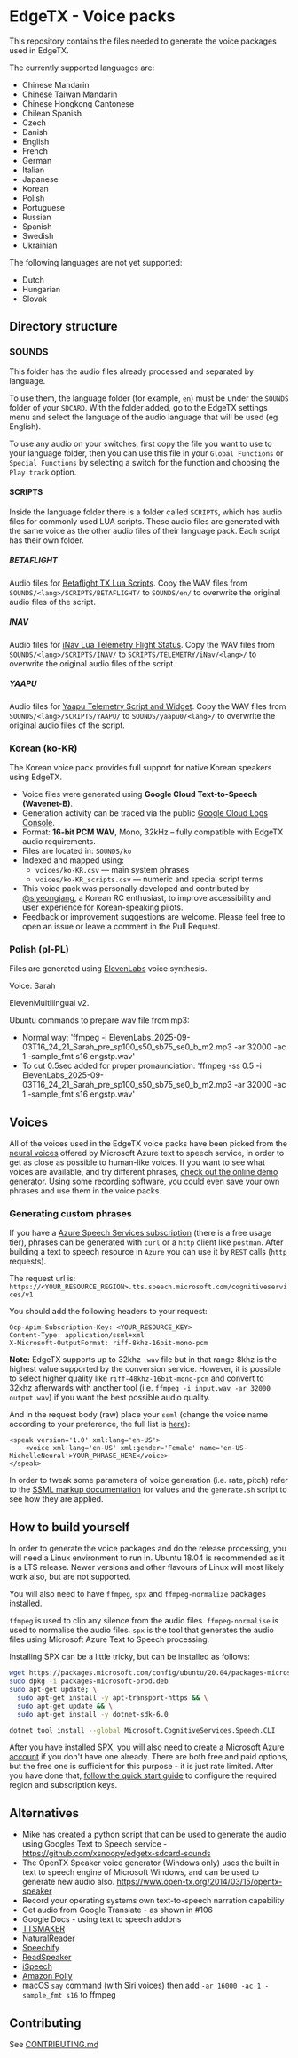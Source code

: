 # EdgeTX - Voice packs

This repository contains the files needed to generate the voice packages used in EdgeTX.

The currently supported languages are:

- Chinese Mandarin
- Chinese Taiwan Mandarin
- Chinese Hongkong Cantonese
- Chilean Spanish
- Czech
- Danish
- English
- French
- German
- Italian
- Japanese
- Korean
- Polish
- Portuguese
- Russian
- Spanish
- Swedish
- Ukrainian

The following languages are not yet supported:

- Dutch
- Hungarian
- Slovak

## Directory structure

### SOUNDS

This folder has the audio files already processed and separated by language.

To use them, the language folder (for example, `en`) must be under the `SOUNDS` folder of your `SDCARD`. With the folder added, go to the EdgeTX settings menu and select the language of the audio language that will be used (eg English).

To use any audio on your switches, first copy the file you want to use to your language folder, then you can use this file in your `Global Functions` or `Special Functions` by selecting a switch for the function and choosing the `Play track` option.

#### SCRIPTS

Inside the language folder there is a folder called `SCRIPTS`, which has audio files for commonly used LUA scripts. These audio files are generated with the same voice as the other audio files of their language pack. Each script has their own folder.

##### BETAFLIGHT

Audio files for [Betaflight TX Lua Scripts](https://github.com/betaflight/betaflight-tx-lua-scripts). Copy the WAV files from `SOUNDS/<lang>/SCRIPTS/BETAFLIGHT/` to `SOUNDS/en/` to overwrite the original audio files of the script.

##### INAV

Audio files for [iNav Lua Telemetry Flight Status](https://github.com/iNavFlight/OpenTX-Telemetry-Widget). Copy the WAV files from `SOUNDS/<lang>/SCRIPTS/INAV/` to `SCRIPTS/TELEMETRY/iNav/<lang>/` to overwrite the original audio files of the script.

##### YAAPU

Audio files for [Yaapu Telemetry Script and Widget](https://github.com/yaapu/FrskyTelemetryScript). Copy the WAV files from `SOUNDS/<lang>/SCRIPTS/YAAPU/` to `SOUNDS/yaapu0/<lang>/` to overwrite the original audio files of the script.

### Korean (ko-KR)

The Korean voice pack provides full support for native Korean speakers using EdgeTX.

- Voice files were generated using **Google Cloud Text-to-Speech (Wavenet-B)**.
- Generation activity can be traced via the public [Google Cloud Logs Console](https://console.cloud.google.com/logs/query?project=tx16s-korean-ver).
- Format: **16-bit PCM WAV**, Mono, 32kHz – fully compatible with EdgeTX audio requirements.
- Files are located in: `SOUNDS/ko`
- Indexed and mapped using:
  - `voices/ko-KR.csv` — main system phrases
  - `voices/ko-KR_scripts.csv` — numeric and special script terms
- This voice pack was personally developed and contributed by [@siyeongjang](https://github.com/siyeongjang), a Korean RC enthusiast, to improve accessibility and user experience for Korean-speaking pilots.
- Feedback or improvement suggestions are welcome. Please feel free to open an issue or leave a comment in the Pull Request.

### Polish (pl-PL)

Files are generated using [ElevenLabs](https://elevenlabs.io/app/speech-synthesis/text-to-speech) voice synthesis. 

Voice: Sarah 

ElevenMultilingual v2.

Ubuntu commands to prepare wav file from mp3:
- Normal way: 'ffmpeg -i ElevenLabs_2025-09-03T16_24_21_Sarah_pre_sp100_s50_sb75_se0_b_m2.mp3 -ar 32000 -ac 1 -sample_fmt s16 engstp.wav'
- To cut 0.5sec added for proper pronaunciation: 'ffmpeg -ss 0.5 -i ElevenLabs_2025-09-03T16_24_21_Sarah_pre_sp100_s50_sb75_se0_b_m2.mp3 -ar 32000 -ac 1 -sample_fmt s16 engstp.wav'

## Voices

All of the voices used in the EdgeTX voice packs have been picked from the [neural voices](https://docs.microsoft.com/en-us/azure/cognitive-services/speech-service/language-support?tabs=speechtotext#prebuilt-neural-voices) offered by Microsoft Azure text to speech service, in order to get as close as possible to human-like voices. If you want to see what voices are available, and try different phrases, [check out the online demo generator](https://azure.microsoft.com/en-us/services/cognitive-services/text-to-speech/#features). Using some recording software, you could even save your own phrases and use them in the voice packs.

### Generating custom phrases

If you have a [Azure Speech Services subscription](https://azure.microsoft.com/pricing/details/cognitive-services/speech-services/) (there is a free usage tier), phrases can be generated with `curl` or a `http` client like `postman`. After building a text to speech resource in `Azure` you can use it by `REST` calls (`http` requests).

The request url is:
`https://<YOUR_RESOURCE_REGION>.tts.speech.microsoft.com/cognitiveservices/v1`

You should add the following headers to your request:

```
Ocp-Apim-Subscription-Key: <YOUR_RESOURCE_KEY>
Content-Type: application/ssml+xml
X-Microsoft-OutputFormat: riff-8khz-16bit-mono-pcm
```

**Note:** EdgeTX supports up to 32khz `.wav` file but in that range 8khz is the highest value supported by the conversion service. However, it is possible to select higher quality like `riff-48khz-16bit-mono-pcm` and convert to 32khz afterwards with another tool (i.e. `ffmpeg -i input.wav -ar 32000 output.wav`) if you want the best possible audio quality.

And in the request body (raw) place your `ssml` (change the voice name according to your preference, the full list is [here](https://learn.microsoft.com/azure/cognitive-services/speech-service/language-support?tabs=stt-tts)):

```
<speak version='1.0' xml:lang='en-US'>
    <voice xml:lang='en-US' xml:gender='Female' name='en-US-MichelleNeural'>YOUR_PHRASE_HERE</voice>
</speak>
```

In order to tweak some parameters of voice generation (i.e. rate, pitch) refer to the [SSML markup documentation](https://learn.microsoft.com/en-us/azure/ai-services/speech-service/speech-synthesis-markup-voice) for values and the `generate.sh` script to see how they are applied. 

## How to build yourself

In order to generate the voice packages and do the release processing, you will need a Linux environment to run in.
Ubuntu 18.04 is recommended as it is a LTS release. Newer versions and other flavours of Linux will most likely work also, but are not supported.

You will also need to have `ffmpeg`, `spx` and `ffmpeg-normalize` packages installed.

`ffmpeg` is used to clip any silence from the audio files. `ffmpeg-normalise` is used to normalise the audio files.
`spx` is the tool that generates the audio files using Microsoft Azure Text to Speech processing.

Installing SPX can be a little tricky, but can be installed as follows:

```bash
wget https://packages.microsoft.com/config/ubuntu/20.04/packages-microsoft-prod.deb -O packages-microsoft-prod.deb
sudo dpkg -i packages-microsoft-prod.deb
sudo apt-get update; \
  sudo apt-get install -y apt-transport-https && \
  sudo apt-get update && \
  sudo apt-get install -y dotnet-sdk-6.0

dotnet tool install --global Microsoft.CognitiveServices.Speech.CLI
```

After you have installed SPX, you will also need to [create a Microsoft Azure account](https://azure.microsoft.com/en-us/services/cognitive-services/speech-to-text/) if you don't have one already. There are both free and paid options, but the free one is sufficient for this purpose - it is just rate limited. After you have done that, [follow the quick start guide](https://docs.microsoft.com/en-us/azure/cognitive-services/speech-service/spx-basics) to configure the required region and subscription keys.

## Alternatives

- Mike has created a python script that can be used to generate the audio using Googles Text to Speech service - https://github.com/xsnoopy/edgetx-sdcard-sounds
- The OpenTX Speaker voice generator (Windows only) uses the built in text to speech engine of Microsoft Windows, and can be used to generate new audio also. https://www.open-tx.org/2014/03/15/opentx-speaker
- Record your operating systems own text-to-speech narration capability
- Get audio from Google Translate - as shown in #106
- Google Docs - using text to speech addons
- [TTSMAKER](https://ttsmaker.com/)
- [NaturalReader](https://www.naturalreaders.com/)
- [Speechify](https://speechify.com/)
- [ReadSpeaker](https://www.readspeaker.com/)
- [iSpeech](https://www.ispeech.org/)
- [Amazon Polly](https://aws.amazon.com/polly/)
- macOS `say` command (with Siri voices) then add `-ar 16000 -ac 1 -sample_fmt s16` to ffmpeg

## Contributing

See [CONTRIBUTING.md](CONTRIBUTING.md)

